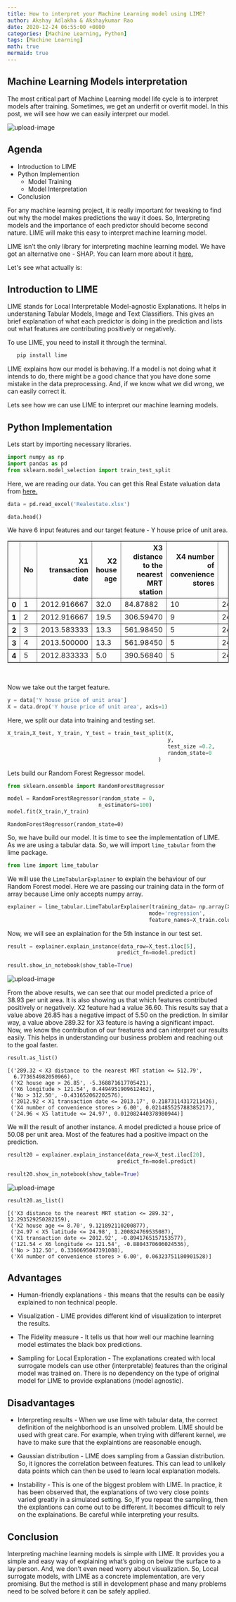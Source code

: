```yaml
---
title: How to interpret your Machine Learning model using LIME?
author: Akshay Adlakha & Akshaykumar Rao
date: 2020-12-24 06:55:00 +0800
categories: [Machine Learning, Python]
tags: [Machine Learning]
math: true 
mermaid: true
---
```



## Machine Learning Models interpretation

The most critical part of Machine Learning model life cycle is to interpret models after training. Sometimes, we get an underfit or overfit model. In this post, we will see how we can easily interpret our model. 

![upload-image](/assets/img/sample/modelinter1.jpg)

## Agenda

- Introduction to LIME
- Python Implemention
  - Model Training 
  - Model Interpretation
- Conclusion
 
For any machine learning project, it is really important for tweaking to find out why the model makes predictions the way it does. So, Interpreting models and the importance of each predictor should become second nature. LIME will make this easy to interpret machine learning model.

LIME isn’t the only library for interpreting machine learning model. We have got an alternative one -  SHAP. You can learn more about it [here.](https://thinkdatascience.github.io/posts/Interpretation_using_SHAP/)

Let's see what actually is:

## Introduction to LIME

LIME stands for Local Interpretable Model-agnostic Explanations. It helps in understaning Tabular Models, Image and Text Classifiers. This gives an brief explanation of what each predictor is doing in the prediction and lists out what features are contributing positively or negatively.

To use LIME, you need to install it through the terminal.
 
 ```python
    pip install lime
 ```
 
LIME explains how our model is behaving. If a model is not doing what it intends to do, there might be a good chance that you have done some mistake in the data preprocessing. And, if we know what we did wrong, we can easily correct it. 

Lets see how we can use LIME to interpret our machine learning models.

## Python Implementation

Lets start by importing necessary libraries.

```python
import numpy as np
import pandas as pd
from sklearn.model_selection import train_test_split
```

Here, we are reading our data. You can get this Real Estate valuation data from [here.](https://archive.ics.uci.edu/ml/datasets/Real+estate+valuation+data+set)

```python
data = pd.read_excel('Realestate.xlsx')
```


```python
data.head()
```


We have 6 input features and our target feature - Y house price of unit area.

<div>
<style scoped>
    .dataframe tbody tr th:only-of-type {
        vertical-align: middle;
    }

    .dataframe tbody tr th {
        vertical-align: top;
    }

    .dataframe thead th {
        text-align: right;
    }
</style>
<table border="1" class="dataframe">
  <thead>
    <tr style="text-align: right;">
      <th></th>
      <th>No</th>
      <th>X1 transaction date</th>
      <th>X2 house age</th>
      <th>X3 distance to the nearest MRT station</th>
      <th>X4 number of convenience stores</th>
      <th>X5 latitude</th>
      <th>X6 longitude</th>
      <th>Y house price of unit area</th>
    </tr>
  </thead>
  <tbody>
    <tr>
      <th>0</th>
      <td>1</td>
      <td>2012.916667</td>
      <td>32.0</td>
      <td>84.87882</td>
      <td>10</td>
      <td>24.98298</td>
      <td>121.54024</td>
      <td>37.9</td>
    </tr>
    <tr>
      <th>1</th>
      <td>2</td>
      <td>2012.916667</td>
      <td>19.5</td>
      <td>306.59470</td>
      <td>9</td>
      <td>24.98034</td>
      <td>121.53951</td>
      <td>42.2</td>
    </tr>
    <tr>
      <th>2</th>
      <td>3</td>
      <td>2013.583333</td>
      <td>13.3</td>
      <td>561.98450</td>
      <td>5</td>
      <td>24.98746</td>
      <td>121.54391</td>
      <td>47.3</td>
    </tr>
    <tr>
      <th>3</th>
      <td>4</td>
      <td>2013.500000</td>
      <td>13.3</td>
      <td>561.98450</td>
      <td>5</td>
      <td>24.98746</td>
      <td>121.54391</td>
      <td>54.8</td>
    </tr>
    <tr>
      <th>4</th>
      <td>5</td>
      <td>2012.833333</td>
      <td>5.0</td>
      <td>390.56840</td>
      <td>5</td>
      <td>24.97937</td>
      <td>121.54245</td>
      <td>43.1</td>
    </tr>
  </tbody>
</table>
</div>
<br>


Now we take out the target feature.

```python
y = data['Y house price of unit area']
X = data.drop('Y house price of unit area', axis=1)
```

Here, we split our data into training and testing set.

```python
X_train,X_test, Y_train, Y_test = train_test_split(X,
                                                   y,
                                                   test_size =0.2,
                                                   random_state=0
                                                )
```

Lets build our Random Forest Regressor model.

```python
from sklearn.ensemble import RandomForestRegressor
```


```python
model = RandomForestRegressor(random_state = 0,
                             n_estimators=100)
model.fit(X_train,Y_train)
```




    RandomForestRegressor(random_state=0)


So, we have build our model. It is time to see the implementation of LIME. As we are using a tabular data. So, we will import `lime_tabular` from the lime package.

```python
from lime import lime_tabular
```

We will use the `LimeTabularExplainer` to explain the behaviour of our Random Forest model. Here we are passing our training data in the form of array because Lime only accepts numpy array.

```python
explainer = lime_tabular.LimeTabularExplainer(training_data= np.array(X_train),
                                             mode='regression',
                                             feature_names=X_train.columns)
```

Now, we will see an explaination for the 5th instance in our test set. 

```python
result = explainer.explain_instance(data_row=X_test.iloc[5],
                                   predict_fn=model.predict)
```

```python
result.show_in_notebook(show_table=True)
```

![upload-image](/assets/img/sample/lime1.png)


From the above results, we can see that our model predicted a price of 38.93 per unit area. It is also showing us that which features contributed positively or negatively. X2 feature had a value 36.60. This results say that a value above 26.85 has a negative impact of 5.50 on the prediction. In similar way, a value above 289.32 for X3 feature is having a significant impact. Now, we know the contribution of our freatures and can interpret our results easily. This helps in understanding our business problem and reaching out to the goal faster. 


```python
result.as_list()
```




    [('289.32 < X3 distance to the nearest MRT station <= 512.79',
      6.773654982050966),
     ('X2 house age > 26.85', -5.368871617705421),
     ('X6 longitude > 121.54', 0.4494951909612462),
     ('No > 312.50', -0.431652062202576),
     ('2012.92 < X1 transaction date <= 2013.17', 0.21873114317211426),
     ('X4 number of convenience stores > 6.00', 0.021485525788385217),
     ('24.96 < X5 latitude <= 24.97', 0.012082440378980944)]


We will the result of another instance. A model predicted a house price of 50.08 per unit area. Most of the features had a positive impact on the prediction.


```python
result20 = explainer.explain_instance(data_row=X_test.iloc[20],
                                   predict_fn=model.predict)
```


```python
result20.show_in_notebook(show_table=True)
```

![upload-image](/assets/img/sample/lime2.png)



```python
result20.as_list()
```




    [('X3 distance to the nearest MRT station <= 289.32', 12.293529250282159),
     ('X2 house age <= 8.70', 9.121892110200877),
     ('24.97 < X5 latitude <= 24.98', 1.200824769535087),
     ('X1 transaction date <= 2012.92', -0.8941765157153577),
     ('121.54 < X6 longitude <= 121.54', -0.8804370606024536),
     ('No > 312.50', 0.3360695047391088),
     ('X4 number of convenience stores > 6.00', 0.06323751180901528)]

## Advantages

- Human-friendly explanations - this means that the results can be easily explained to non technical people.

- Visualization - LIME provides different kind of visualization to interpret the results.

- The Fidelity measure - It tells us that how well our machine learning model estimates the black box predictions. 

-  Sampling for Local Exploration - The explanations created with local surrogate models can use other (interpretable) features than the original model was trained on. There is no dependency on the type of original model for LIME to provide explanations (model agnostic).

## Disadvantages

- Interpreting results - When we use lime with tabular data, the correct definition of the neighborhood is an unsolved problem. LIME should be used with great care. For example, when trying with different kernel, we have to make sure that the explaintions are reasonable enough.

- Gaussian distribution - LIME does sampling from a Gassian distribution. So, it ignores the correlation between features. This can lead to unlikely data points which can then be used to learn local explanation models.

- Instability - This is one of the biggest problem with LIME. In practice, it has been observed that, the explanations of two very close points varied greatly in a simulated setting. So, If you repeat the sampling, then the explantions can come out to be different. It becomes difficult to rely on the explainations. Be careful while interpreting your results.

## Conclusion

Interpreting machine learning models is simple with LIME. It provides you a simple and easy way of explaining what’s going on below the surface to a lay person. And, we don't even need worry about visualization. So, Local surrogate models, with LIME as a concrete implementation, are very promising. But the method is still in development phase and many problems need to be solved before it can be safely applied.



